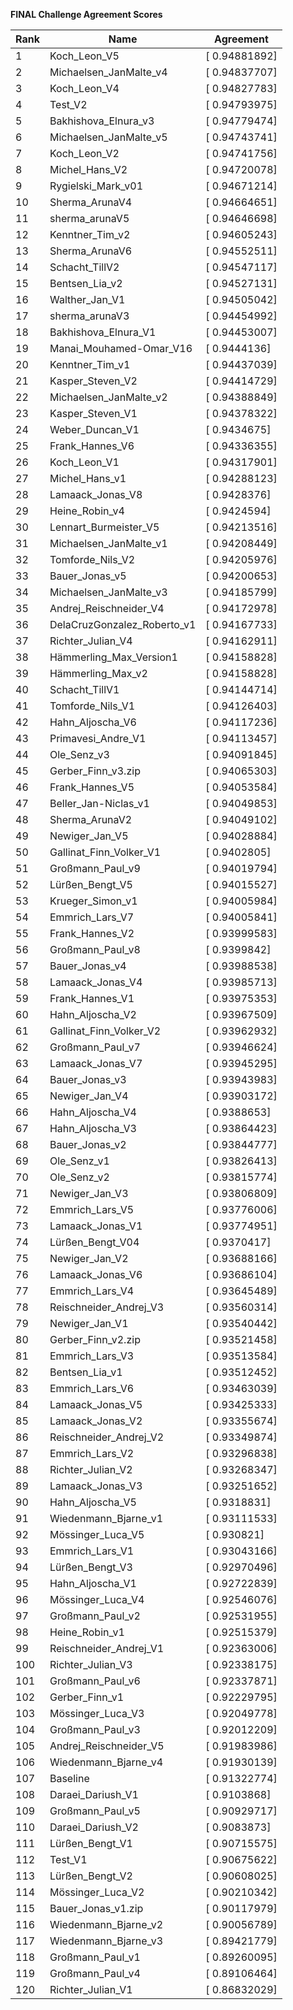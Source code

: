 **FINAL Challenge Agreement Scores**



|Rank|Name|Agreement|
|----|-----|---|
|1|Koch_Leon_V5|[ 0.94881892]|
|2|Michaelsen_JanMalte_v4|[ 0.94837707]|
|3|Koch_Leon_V4|[ 0.94827783]|
|4|Test_V2|[ 0.94793975]|
|5|Bakhishova_Elnura_v3|[ 0.94779474]|
|6|Michaelsen_JanMalte_v5|[ 0.94743741]|
|7|Koch_Leon_V2|[ 0.94741756]|
|8|Michel_Hans_V2|[ 0.94720078]|
|9|Rygielski_Mark_v01|[ 0.94671214]|
|10|Sherma_ArunaV4|[ 0.94664651]|
|11|sherma_arunaV5|[ 0.94646698]|
|12|Kenntner_Tim_v2|[ 0.94605243]|
|13|Sherma_ArunaV6|[ 0.94552511]|
|14|Schacht_TillV2|[ 0.94547117]|
|15|Bentsen_Lia_v2|[ 0.94527131]|
|16|Walther_Jan_V1|[ 0.94505042]|
|17|sherma_arunaV3|[ 0.94454992]|
|18|Bakhishova_Elnura_V1|[ 0.94453007]|
|19|Manai_Mouhamed-Omar_V16|[ 0.9444136]|
|20|Kenntner_Tim_v1|[ 0.94437039]|
|21|Kasper_Steven_V2|[ 0.94414729]|
|22|Michaelsen_JanMalte_v2|[ 0.94388849]|
|23|Kasper_Steven_V1|[ 0.94378322]|
|24|Weber_Duncan_V1|[ 0.9434675]|
|25|Frank_Hannes_V6|[ 0.94336355]|
|26|Koch_Leon_V1|[ 0.94317901]|
|27|Michel_Hans_v1|[ 0.94288123]|
|28|Lamaack_Jonas_V8|[ 0.9428376]|
|29|Heine_Robin_v4|[ 0.9424594]|
|30|Lennart_Burmeister_V5|[ 0.94213516]|
|31|Michaelsen_JanMalte_v1|[ 0.94208449]|
|32|Tomforde_Nils_V2|[ 0.94205976]|
|33|Bauer_Jonas_v5|[ 0.94200653]|
|34|Michaelsen_JanMalte_v3|[ 0.94185799]|
|35|Andrej_Reischneider_V4|[ 0.94172978]|
|36|DelaCruzGonzalez_Roberto_v1|[ 0.94167733]|
|37|Richter_Julian_V4|[ 0.94162911]|
|38|Hämmerling_Max_Version1|[ 0.94158828]|
|39|Hämmerling_Max_v2|[ 0.94158828]|
|40|Schacht_TillV1|[ 0.94144714]|
|41|Tomforde_Nils_V1|[ 0.94126403]|
|42|Hahn_Aljoscha_V6|[ 0.94117236]|
|43|Primavesi_Andre_V1|[ 0.94113457]|
|44|Ole_Senz_v3|[ 0.94091845]|
|45|Gerber_Finn_v3.zip|[ 0.94065303]|
|46|Frank_Hannes_V5|[ 0.94053584]|
|47|Beller_Jan-Niclas_v1|[ 0.94049853]|
|48|Sherma_ArunaV2|[ 0.94049102]|
|49|Newiger_Jan_V5|[ 0.94028884]|
|50|Gallinat_Finn_Volker_V1|[ 0.9402805]|
|51|Großmann_Paul_v9|[ 0.94019794]|
|52|Lürßen_Bengt_V5|[ 0.94015527]|
|53|Krueger_Simon_v1|[ 0.94005984]|
|54|Emmrich_Lars_V7|[ 0.94005841]|
|55|Frank_Hannes_V2|[ 0.93999583]|
|56|Großmann_Paul_v8|[ 0.9399842]|
|57|Bauer_Jonas_v4|[ 0.93988538]|
|58|Lamaack_Jonas_V4|[ 0.93985713]|
|59|Frank_Hannes_V1|[ 0.93975353]|
|60|Hahn_Aljoscha_V2|[ 0.93967509]|
|61|Gallinat_Finn_Volker_V2|[ 0.93962932]|
|62|Großmann_Paul_v7|[ 0.93946624]|
|63|Lamaack_Jonas_V7|[ 0.93945295]|
|64|Bauer_Jonas_v3|[ 0.93943983]|
|65|Newiger_Jan_V4|[ 0.93903172]|
|66|Hahn_Aljoscha_V4|[ 0.9388653]|
|67|Hahn_Aljoscha_V3|[ 0.93864423]|
|68|Bauer_Jonas_v2|[ 0.93844777]|
|69|Ole_Senz_v1|[ 0.93826413]|
|70|Ole_Senz_v2|[ 0.93815774]|
|71|Newiger_Jan_V3|[ 0.93806809]|
|72|Emmrich_Lars_V5|[ 0.93776006]|
|73|Lamaack_Jonas_V1|[ 0.93774951]|
|74|Lürßen_Bengt_V04|[ 0.9370417]|
|75|Newiger_Jan_V2|[ 0.93688166]|
|76|Lamaack_Jonas_V6|[ 0.93686104]|
|77|Emmrich_Lars_V4|[ 0.93645489]|
|78|Reischneider_Andrej_V3|[ 0.93560314]|
|79|Newiger_Jan_V1|[ 0.93540442]|
|80|Gerber_Finn_v2.zip|[ 0.93521458]|
|81|Emmrich_Lars_V3|[ 0.93513584]|
|82|Bentsen_Lia_v1|[ 0.93512452]|
|83|Emmrich_Lars_V6|[ 0.93463039]|
|84|Lamaack_Jonas_V5|[ 0.93425333]|
|85|Lamaack_Jonas_V2|[ 0.93355674]|
|86|Reischneider_Andrej_V2|[ 0.93349874]|
|87|Emmrich_Lars_V2|[ 0.93296838]|
|88|Richter_Julian_V2|[ 0.93268347]|
|89|Lamaack_Jonas_V3|[ 0.93251652]|
|90|Hahn_Aljoscha_V5|[ 0.9318831]|
|91|Wiedenmann_Bjarne_v1|[ 0.93111533]|
|92|Mössinger_Luca_V5|[ 0.930821]|
|93|Emmrich_Lars_V1|[ 0.93043166]|
|94|Lürßen_Bengt_V3|[ 0.92970496]|
|95|Hahn_Aljoscha_V1|[ 0.92722839]|
|96|Mössinger_Luca_V4|[ 0.92546076]|
|97|Großmann_Paul_v2|[ 0.92531955]|
|98|Heine_Robin_v1|[ 0.92515379]|
|99|Reischneider_Andrej_V1|[ 0.92363006]|
|100|Richter_Julian_V3|[ 0.92338175]|
|101|Großmann_Paul_v6|[ 0.92337871]|
|102|Gerber_Finn_v1|[ 0.92229795]|
|103|Mössinger_Luca_V3|[ 0.92049778]|
|104|Großmann_Paul_v3|[ 0.92012209]|
|105|Andrej_Reischneider_V5|[ 0.91983986]|
|106|Wiedenmann_Bjarne_v4|[ 0.91930139]|
|107|Baseline|[ 0.91322774]|
|108|Daraei_Dariush_V1|[ 0.9103868]|
|109|Großmann_Paul_v5|[ 0.90929717]|
|110|Daraei_Dariush_V2|[ 0.9083873]|
|111|Lürßen_Bengt_V1|[ 0.90715575]|
|112|Test_V1|[ 0.90675622]|
|113|Lürßen_Bengt_V2|[ 0.90608025]|
|114|Mössinger_Luca_V2|[ 0.90210342]|
|115|Bauer_Jonas_v1.zip|[ 0.90117979]|
|116|Wiedenmann_Bjarne_v2|[ 0.90056789]|
|117|Wiedenmann_Bjarne_v3|[ 0.89421779]|
|118|Großmann_Paul_v1|[ 0.89260095]|
|119|Großmann_Paul_v4|[ 0.89106464]|
|120|Richter_Julian_V1|[ 0.86832029]|
